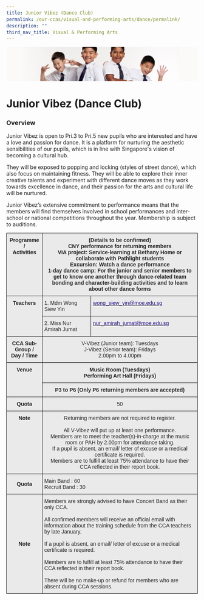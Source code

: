 ```yaml
---
title: Junior Vibez (Dance Club)
permalink: /our-ccas/visual-and-performing-arts/dance/permalink/
description: ""
third_nav_title: Visual & Performing Arts
---
```

![](/images/Sub-banner2.jpg)

Junior Vibez (Dance Club)
=========================

### Overview

Junior Vibez is open to Pri.3 to Pri.5 new pupils who are interested and have a love and passion for dance. It is a platform for nurturing the aesthetic sensibilities of our pupils, which is in line with Singapore's vision of becoming a cultural hub.

  

They will be exposed to popping and locking (styles of street dance), which also focus on maintaining fitness. They will be able to explore their inner creative talents and experiment with different dance moves as they work towards excellence in dance, and their passion for the arts and cultural life will be nurtured.

  

Junior Vibez’s extensive commitment to performance means that the members will find themselves involved in school performances and inter-school or national competitions throughout the year. Membership is subject to auditions.

<style type="text/css">
.tg  {border-collapse:collapse;border-spacing:0;}
.tg td{border-color:black;border-style:solid;border-width:1px;font-family:Arial, sans-serif;font-size:14px;
  overflow:hidden;padding:10px 5px;word-break:normal;}
.tg th{border-color:black;border-style:solid;border-width:1px;font-family:Arial, sans-serif;font-size:14px;
  font-weight:normal;overflow:hidden;padding:10px 5px;word-break:normal;}
.tg .tg-y7qa{background-color:#EAEAEA;color:#222;text-align:left;vertical-align:top}
.tg .tg-8l4p{background-color:#EAEAEA;color:#232323;text-align:left;vertical-align:top}
.tg .tg-exxo{background-color:#EAEAEA;color:#21088A;text-align:left;vertical-align:top}
.tg .tg-j0e3{background-color:#EAEAEA;color:#222;font-weight:bold;text-align:center;vertical-align:middle}
.tg .tg-rsx2{background-color:#EAEAEA;color:#232323;font-weight:bold;text-align:center;vertical-align:top}
.tg .tg-rlhx{background-color:#EAEAEA;color:#232323;text-align:center;vertical-align:top}
</style>
<table class="tg">
<thead>
  <tr>
    <th class="tg-rsx2">Programme / <br>Activities<br><br><br></th>
    <th class="tg-rsx2" colspan="2">(Details to be confirmed)<br>CNY performance for returning members<br>VIA project: Service-learning at Bethany Home or collaborate with Pathlight students<br>Excursion: Watch a dance performance<br>1-day dance camp: For the junior and senior members to get to know one another through dance-related team bonding and character-building activities and to learn about other dance forms</th>
  </tr>
</thead>
<tbody>
  <tr>
    <td class="tg-rsx2" rowspan="2">Teachers<br></td>
    <td class="tg-8l4p">1. Mdm Wong Siew Yin</td>
    <td class="tg-exxo"><a href="mailto:wong_siew_yin@moe.edu.sg"><span style="text-decoration:none;color:#21088A">wong_siew_yin@moe.edu.sg</span></a></td>
  </tr>
  <tr>
    <td class="tg-8l4p">2. Miss Nur Amirah Jumat</td>
    <td class="tg-exxo"><a href="mailto:nur_amirah_jumat@moe.edu.sg"><span style="text-decoration:none;color:#21088A">nur_amirah_jumat@moe.edu.sg</span></a></td>
  </tr>
  <tr>
    <td class="tg-rsx2">CCA Sub-Group /<br>Day / Time<br> </td>
    <td class="tg-rlhx" colspan="2">V-Vibez (Junior team): Tuesdays<br>J-Vibez (Senior team): Fridays <br>2.00pm to 4.00pm</td>
  </tr>
  <tr>
    <td class="tg-rsx2" rowspan="2">Venue<br></td>
    <td class="tg-rsx2" colspan="2">Music Room (Tuesdays)<br>Performing Art Hall (Fridays)</td>
  </tr>
  <tr>
    <td class="tg-rsx2" colspan="2">P3 to P6 (Only P6 returning members are accepted)</td>
  </tr>
  <tr>
    <td class="tg-rsx2">Quota</td>
    <td class="tg-rlhx" colspan="2">50</td>
  </tr>
  <tr>
    <td class="tg-rsx2">Note<br><br><br></td>
    <td class="tg-rlhx" colspan="2">Returning members are not required to register.<br><br>All V-Vibez will put up at least one performance.<br>Members are to meet the teacher(s)-in-charge at the music room or PAH by 2.00pm for attendance taking.<br>If a pupil is absent, an email/ letter of excuse or a medical certificate is required.<br>Members are to fulfill at least 75% attendance to have their CCA reflected in their report book. </td>
  </tr>
  <tr>
    <td class="tg-j0e3"><span style="color:#222;background-color:#EAEAEA"> </span>Quota</td>
    <td class="tg-y7qa" colspan="2">    Main Band : 60<br>    Recruit Band : 30<span style="color:#222;background-color:#EAEAEA">   </span></td>
  </tr>
  <tr>
    <td class="tg-j0e3"><span style="color:#222;background-color:#EAEAEA"> </span>Note</td>
    <td class="tg-y7qa" colspan="2">Members are strongly advised to have Concert Band as their only CCA.<br><br>All confirmed members will receive an official email with information about the training schedule from the CCA teachers by late January.<br><br>If a pupil is absent, an email/ letter of excuse or a medical certificate is required.<br><br>Members are to fulfill at least 75% attendance to have their CCA reflected in their report book. <br><br>There will be no make-up or refund for members who are absent during CCA sessions.   </td>
  </tr>
</tbody>
</table>